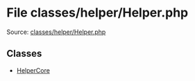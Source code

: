 File classes/helper/Helper.php
=========

Source: [classes/helper/Helper.php](https://github.com/PrestaShop/PrestaShop/blob/1.6.0.11/classes/helper/Helper.php)


Classes
-------

* [HelperCore](class.HelperCore.md)


